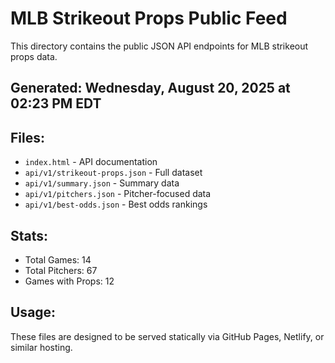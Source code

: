 # MLB Strikeout Props Public Feed

This directory contains the public JSON API endpoints for MLB strikeout props data.

## Generated: Wednesday, August 20, 2025 at 02:23 PM EDT

## Files:
- `index.html` - API documentation
- `api/v1/strikeout-props.json` - Full dataset
- `api/v1/summary.json` - Summary data
- `api/v1/pitchers.json` - Pitcher-focused data  
- `api/v1/best-odds.json` - Best odds rankings

## Stats:
- Total Games: 14
- Total Pitchers: 67
- Games with Props: 12

## Usage:
These files are designed to be served statically via GitHub Pages, Netlify, or similar hosting.
